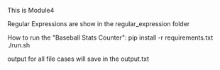 This is Module4

Regular Expressions are show in the regular_expression folder

How to run the "Baseball Stats Counter":
    pip install -r requirements.txt
    ./run.sh

output for all file cases will save in the output.txt
